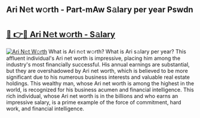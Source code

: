 ## Ari N𝚎t w𝚘rth - Part-mAw S𝚊lary per year Pswdn

# <h2><a href="http://gc1xeov.nevu.top/?p=Ari">🔗 👉🔴 Ari N𝚎t w𝚘rth - S𝚊lary</a></h2>

[![Ari N𝚎t W𝚘rth](https://i.imgur.com/Oavwk0R.jpeg)](http://gc1xeov.nevu.top/?p=Ari)
What is Ari n𝚎t w𝚘rth? What is Ari s𝚊lary per year?
This affluent individual's Ari net worth is impressive, placing him among the industry's most financially successful. His annual earnings are substantial, but they are overshadowed by Ari net worth, which is believed to be more significant due to his numerous business interests and valuable real estate holdings. This wealthy man, whose Ari net worth is among the highest in the world, is recognized for his business acumen and financial intelligence. This rich individual, whose Ari net worth is in the billions and who earns an impressive salary, is a prime example of the force of commitment, hard work, and financial intelligence.
